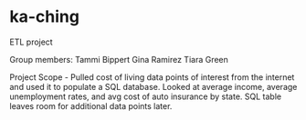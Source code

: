 # ka-ching
ETL project

Group members: 
Tammi Bippert
Gina Ramirez
Tiara Green

Project Scope - Pulled cost of living data points of interest from the internet and used it to populate a SQL database.  Looked at average income, average unemployment rates, and avg cost of auto insurance by state.  SQL table leaves room for additional data points later. 
